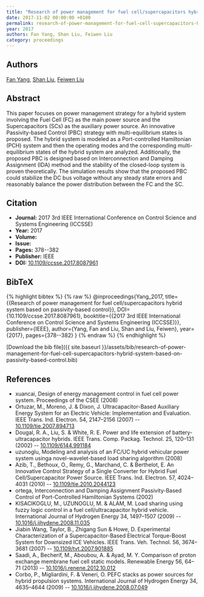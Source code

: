```yaml
---
title: "Research of power management for fuel cell/supercapacitors hybrid system based on passivity-based control"
date: 2017-11-02 00:00:00 +0100
permalink: research-of-power-management-for-fuel-cell-supercapacitors-hybrid-system-based-on-passivity-based-control
year: 2017
authors: Fan Yang, Shan Liu, Feiwen Liu
category: proceedings
---
```

 
## Authors
[Fan Yang](authors/fan-yang), [Shan Liu](authors/shan-liu), [Feiwen Liu](authors/feiwen-liu)
 
## Abstract
This paper focuses on power management strategy for a hybrid system involving the Fuel Cell (FC) as the main power source and the Supercapacitors (SCs) as the auxiliary power source. An innovative Passivity-based Control (PBC) strategy with multi-equilibrium states is proposed. The hybrid system is modeled as a Port-controlled Hamiltonian (PCH) system and then the operating modes and the corresponding multi-equilibrium states of the hybrid system are analyzed. Additionally, the proposed PBC is designed based on Interconnection and Damping Assignment (IDA) method and the stability of the closed-loop system is proven theoretically. The simulation results show that the proposed PBC could stabilize the DC bus voltage without any steady state errors and reasonably balance the power distribution between the FC and the SC.
 
## Citation
- **Journal:** 2017 3rd IEEE International Conference on Control Science and Systems Engineering (ICCSSE)
- **Year:** 2017
- **Volume:** 
- **Issue:** 
- **Pages:** 378--382
- **Publisher:** IEEE
- **DOI:** [10.1109/ccsse.2017.8087961](https://doi.org/10.1109/ccsse.2017.8087961)
 
## BibTeX
{% highlight bibtex %}
{% raw %}
@inproceedings{Yang_2017,
  title={{Research of power management for fuel cell/supercapacitors hybrid system based on passivity-based control}},
  DOI={10.1109/ccsse.2017.8087961},
  booktitle={{2017 3rd IEEE International Conference on Control Science and Systems Engineering (ICCSSE)}},
  publisher={IEEE},
  author={Yang, Fan and Liu, Shan and Liu, Feiwen},
  year={2017},
  pages={378--382}
}
{% endraw %}
{% endhighlight %}
 
[Download the bib file]({{ site.baseurl }}/assets/bib/research-of-power-management-for-fuel-cell-supercapacitors-hybrid-system-based-on-passivity-based-control.bib)
 
## References
- xuancai, Design of energy management control in fuel cell power system. Proceedings of the CSEE (2008)
- Ortuzar, M., Moreno, J. & Dixon, J. Ultracapacitor-Based Auxiliary Energy System for an Electric Vehicle: Implementation and Evaluation. IEEE Trans. Ind. Electron. 54, 2147–2156 (2007) -- [10.1109/tie.2007.894713](https://doi.org/10.1109/tie.2007.894713)
- Dougal, R. A., Liu, S. & White, R. E. Power and life extension of battery-ultracapacitor hybrids. IEEE Trans. Comp. Packag. Technol. 25, 120–131 (2002) -- [10.1109/6144.991184](https://doi.org/10.1109/6144.991184)
- uzunoglu, Modeling and analysis of an FC/UC hybrid vehicular power system usinga novel-wavelet-based load sharing algorithm (2008)
- Azib, T., Bethoux, O., Remy, G., Marchand, C. & Berthelot, E. An Innovative Control Strategy of a Single Converter for Hybrid Fuel Cell/Supercapacitor Power Source. IEEE Trans. Ind. Electron. 57, 4024–4031 (2010) -- [10.1109/tie.2010.2044123](https://doi.org/10.1109/tie.2010.2044123)
- ortega, Interconnection and Damping Assignment Passivity-Based Control of Port-Controlled Hamiltonian Systems (2002)
- KISACIKOGLU, M., UZUNOGLU, M. & ALAM, M. Load sharing using fuzzy logic control in a fuel cell/ultracapacitor hybrid vehicle. International Journal of Hydrogen Energy 34, 1497–1507 (2009) -- [10.1016/j.ijhydene.2008.11.035](https://doi.org/10.1016/j.ijhydene.2008.11.035)
- Jiabin Wang, Taylor, B., Zhigang Sun & Howe, D. Experimental Characterization of a Supercapacitor-Based Electrical Torque-Boost System for Downsized ICE Vehicles. IEEE Trans. Veh. Technol. 56, 3674–3681 (2007) -- [10.1109/tvt.2007.901885](https://doi.org/10.1109/tvt.2007.901885)
- Saadi, A., Becherif, M., Aboubou, A. & Ayad, M. Y. Comparison of proton exchange membrane fuel cell static models. Renewable Energy 56, 64–71 (2013) -- [10.1016/j.renene.2012.10.012](https://doi.org/10.1016/j.renene.2012.10.012)
- Corbo, P., Migliardini, F. & Veneri, O. PEFC stacks as power sources for hybrid propulsion systems. International Journal of Hydrogen Energy 34, 4635–4644 (2009) -- [10.1016/j.ijhydene.2008.07.049](https://doi.org/10.1016/j.ijhydene.2008.07.049)

